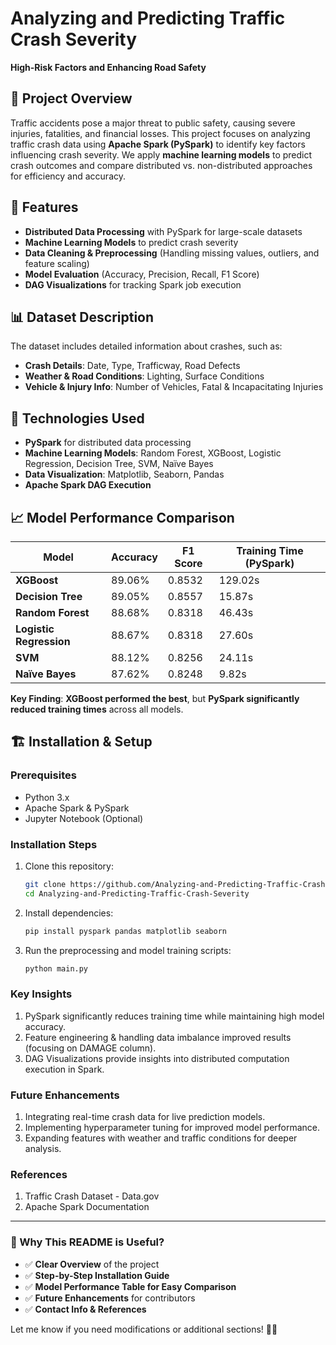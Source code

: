# Analyzing and Predicting Traffic Crash Severity  
**High-Risk Factors and Enhancing Road Safety**  

## 📌 Project Overview  
Traffic accidents pose a major threat to public safety, causing severe injuries, fatalities, and financial losses. This project focuses on analyzing traffic crash data using **Apache Spark (PySpark)** to identify key factors influencing crash severity. We apply **machine learning models** to predict crash outcomes and compare distributed vs. non-distributed approaches for efficiency and accuracy.  

## 🚀 Features  
- **Distributed Data Processing** with PySpark for large-scale datasets  
- **Machine Learning Models** to predict crash severity  
- **Data Cleaning & Preprocessing** (Handling missing values, outliers, and feature scaling)  
- **Model Evaluation** (Accuracy, Precision, Recall, F1 Score)  
- **DAG Visualizations** for tracking Spark job execution  

## 📊 Dataset Description  
The dataset includes detailed information about crashes, such as:  
- **Crash Details**: Date, Type, Trafficway, Road Defects  
- **Weather & Road Conditions**: Lighting, Surface Conditions  
- **Vehicle & Injury Info**: Number of Vehicles, Fatal & Incapacitating Injuries  

## 🔧 Technologies Used  
- **PySpark** for distributed data processing  
- **Machine Learning Models**: Random Forest, XGBoost, Logistic Regression, Decision Tree, SVM, Naïve Bayes  
- **Data Visualization**: Matplotlib, Seaborn, Pandas  
- **Apache Spark DAG Execution**  

## 📈 Model Performance Comparison  
| Model            | Accuracy | F1 Score | Training Time (PySpark) |
|-----------------|----------|----------|-------------------------|
| **XGBoost**     | 89.06%   | 0.8532   | 129.02s                 |
| **Decision Tree** | 89.05%  | 0.8557   | 15.87s                  |
| **Random Forest** | 88.68%  | 0.8318   | 46.43s                  |
| **Logistic Regression** | 88.67% | 0.8318 | 27.60s                 |
| **SVM**         | 88.12%   | 0.8256   | 24.11s                  |
| **Naïve Bayes** | 87.62%   | 0.8248   | 9.82s                   |

**Key Finding**: **XGBoost performed the best**, but **PySpark significantly reduced training times** across all models.  

## 🏗️ Installation & Setup  
### **Prerequisites**  
- Python 3.x  
- Apache Spark & PySpark  
- Jupyter Notebook (Optional)  

### **Installation Steps**  
1. Clone this repository:  
   ```sh
   git clone https://github.com/Analyzing-and-Predicting-Traffic-Crash-Severity.git
   cd Analyzing-and-Predicting-Traffic-Crash-Severity
2. Install dependencies:
   ```sh
   pip install pyspark pandas matplotlib seaborn
3. Run the preprocessing and model training scripts:
   ```sh
   python main.py

### **Key Insights**
1. PySpark significantly reduces training time while maintaining high model accuracy.
2. Feature engineering & handling data imbalance improved results (focusing on DAMAGE column).
3. DAG Visualizations provide insights into distributed computation execution in Spark.

### **Future Enhancements**
1. Integrating real-time crash data for live prediction models.
2. Implementing hyperparameter tuning for improved model performance.
3. Expanding features with weather and traffic conditions for deeper analysis.
   
### **References**
1. Traffic Crash Dataset - Data.gov
2. Apache Spark Documentation


---

### **📌 Why This README is Useful?**
- ✅ **Clear Overview** of the project  
- ✅ **Step-by-Step Installation Guide**  
- ✅ **Model Performance Table for Easy Comparison**  
- ✅ **Future Enhancements** for contributors  
- ✅ **Contact Info & References**  

Let me know if you need modifications or additional sections! 🚀😊


